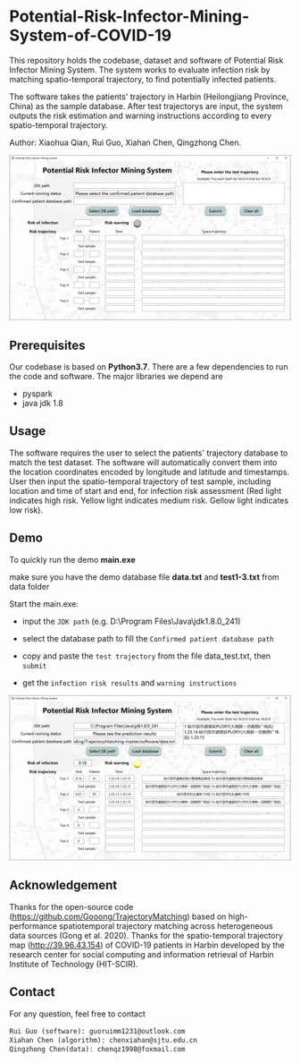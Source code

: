# Potential-Risk-Infector-Mining-System-of-COVID-19

This repository holds the codebase, dataset and software of Potential Risk Infector Mining System. The system works to evaluate infection risk by matching spatio-temporal trajectory, to find potentially infected patients.

The software takes the patients' trajectory in Harbin (Heilongjiang Province, China) as the sample database. After test trajectorys are input, the system outputs the risk estimation and warning instructions according to every spatio-temporal trajectory.

Author: Xiaohua Qian, Rui Guo, Xiahan Chen, Qingzhong Chen.

<img src="./assets/initial.png" width = "600" alt="initial"/>

## Prerequisites
Our codebase is based on **Python3.7**. There are a few dependencies to run the code and software. The major libraries we depend are
- pyspark
- java jdk 1.8

## Usage
The software requires the user to select the patients' trajectory database to match the test dataset. The software will automatically convert them into the location coordinates encoded by longitude and latitude and timestamps. User then input the spatio-temporal trajectory of test sample, including location and time of start and end, for infection risk assessment (Red light indicates high risk. Yellow light indicates medium risk. Gellow light indicates low risk).

## Demo
To quickly run the demo **main.exe**

make sure you have the demo database file **data.txt** and **test1-3.txt** from data folder

Start the main.exe:

- input the ```JDK path``` (e.g. D:\Program Files\Java\jdk1.8.0_241)

- select the database path to fill the ```Confirmed patient database path```

- copy and paste the ```test trajectory``` from the file data_test.txt, then ```submit```

- get the ```infection risk results``` and ```warning instructions```

<img src="./assets/result.png" width = "600" alt="result"/>

## Acknowledgement
Thanks for the open-source code (https://github.com/Gooong/TrajectoryMatching) based on high-performance spatiotemporal trajectory matching across heterogeneous data sources (Gong et al. 2020). Thanks for the spatio-temporal trajectory map (http://39.96.43.154) of COVID-19 patients in Harbin developed by the research center for social computing and information retrieval of Harbin Institute of Technology (HIT-SCIR).

## Contact
For any question, feel free to contact
```
Rui Guo (software): guoruimm1231@outlook.com
Xiahan Chen (algorithm): chenxiahan@sjtu.edu.cn
Qingzhong Chen(data): chenqz1998@foxmail.com
```

